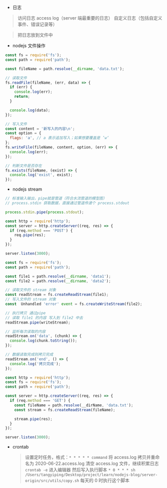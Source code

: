 - 日志

> 访问日志 access log（server 端最重要的日志）
> 自定义日志（包括自定义事件、错误记录等）

> 把日志放到文件中

- nodejs 文件操作

<!-- 最基本的文件操作 -->

```js
const fs = require('fs');
const path = require('path');

const fileName = path.resolve(__dirname, 'data.txt');

// 读取文件
fs.readFile(fileName, (err, data) => {
  if (err) {
    console.log(err);
    return;
  }

  console.log(data);
});

// 写入文件
const content = '新写入的内容\n';
const option = {
  flags: 'a', // a 表示追加写入；如果想要覆盖是 ’w‘
};
fs.writeFile(fileName, content, option, (err) => {
  console.log(err);
});

// 判断文件是否存在
fs.exists(fileName, (exist) => {
  console.log('exist', exist);
});
```

- nodejs stream

```js
// 标准输入输出，pipe就是管道（符合水流管道的模型图）
// process.stdin 获取数据，直接通过管道传递个 process.stdout

process.stdin.pipe(process.stdout);
```

<!-- stream 操作文件 -->

```js
const http = require('http');
const server = http.createServer((req, res) => {
  if (req.method === 'POST') {
    req.pipe(res);
  }
});

server.listen(3000);
```

```js
const fs = require('fs');
const path = require('path');

const file1 = path.resolve(__dirname, 'data1');
const file2 = path.resolve(__dirname, 'data2');

// 读取文件的 stream 对象
const readStream = fs.createReadStream(file1);
// 写入文件的 stream 对象
const  Unhandled 'error' event = fs.createWriteStream(file2);

// 执行拷贝 通过pipe
// 读取 file1 的内容 写入到 file2 中去
readStream.pipe(writeStream);

// 监听每次读取的内容
readStream.on('data', (chunk) => {
  console.log(chunk.toString());
});

// 数据读取完成则拷贝完成
readStream.on('end', () => {
  console.log('拷贝完成');
});
```

```js
const http = require('http');
const fs = require('fs');
const path = require('path');

const server = http.createServer((req, res) => {
  if (req.method === 'GET') {
    const fileName = path.resolve(__dirName, 'data.txt');
    const stream = fs.createReadStream(fileName);

    stream.pipe(res);
  }
});

server.listen(3000);
```

- crontab
  > 设置定时任务，格式：`* * * * * command`
  > 将 access.log 拷贝并重命名为 2020-06-22.access.log
  > 清空 access.log 文件，继续积累日志
  > `crontab -e` 进入编辑器
  > 然后写入执行脚本 `* 0 * * * sh /Users/tangyiping/Desktop/project/learn/nodejs-blog/server-origin/src/utils/copy.sh` 每天的 0 时执行这个脚本
